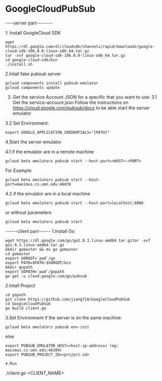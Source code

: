 # GoogleCloudPubSub

----server part--------

1: Install GoogleCloud SDK
```
wget https://dl.google.com/dl/cloudsdk/channels/rapid/downloads/google-cloud-sdk-186.0.0-linux-x86_64.tar.gz
tar -xvf google-cloud-sdk-186.0.0-linux-x86_64.tar.gz
cd google-cloud-sdk/bin
./install.sh
```

2.Intall fake pubsub server
```
gcloud components install pubsub-emulator
gcloud components update
```

3. Get the service Account JSON for a specific <Project-id> that you want to use:
3.1 Get the service-account.json 
Follow the instructions on
https://cloud.google.com/pubsub/docs
to be able start the server emulator

3.2 Set Environment:
```
export GOOGLE_APPLICATION_CREDENTIALS="[PATH]"
```

4.Start the server emulator

4.1 if the emulator are in a remote machine 
```
gcloud beta emulators pubsub start --host-port=<HOST>:<PORT>
```

For Example:
```
gcloud beta emulators pubsub start --host-port=maximus.cs.umn.edu:46839
```

4.2 if the emulator are in a local machine
```
gcloud beta emulators pubsub start --host-port=localhost:8086
```
or without parameters
```
gcloud beta emulators pubsub start
```


------client part------
1.Install Go
```
wget https://dl.google.com/go/go1.9.3.linux-amd64.tar.gztar -xvf go1.9.3.linux-amd64.tar.gz
mkdir gomaster && mv go gomaster
cd gomaster
export GOROOT=`pwd`/go
export PATH=$PATH:$GOROOT/bin
mkdir gopath
export GOPATH=`pwd`/gopath
go get -u cloud.google.com/go/pubsub
```

2.Intall Project
```
cd gopath
git clone https://github.com/jiang718/GoogleCloudPubSub
cd GoogleCloudPubSub
go build client.go 
```

3.Set Environment
if the server is on the same machine:
```
gcloud beta emulators pubsub env-init 
```
else
```
export PUBSUB_EMULATOR_HOST=<host-ip-address> (eg: maximus.cs.umn.edu:46389)
export PUBSUB_PROJECT_ID=<project-id>

4.Run
```
./client.go <CLIENT_NAME>
```
